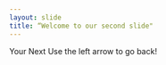 ```yaml
---
layout: slide
title: “Welcome to our second slide"
---
```

Your Next
Use the left arrow to go back!
